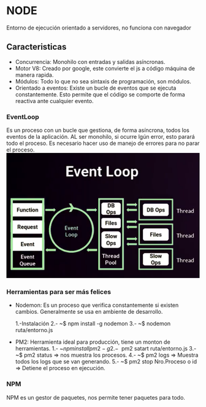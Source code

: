 # NODE
Entorno de ejecución orientado a servidores, no funciona con navegador
## Caracteristicas
* Concurrencia: Monohilo con entradas y salidas asíncronas.
* Motor V8: Creado por google, este convierte el js a código máquina de manera rapida.
* Módulos: Todo lo que no sea sintaxis de programación, son módulos.
* Orientado a eventos: Existe un bucle de eventos que se ejecuta constantemente. Esto permite que el código se comporte de forma reactiva ante cualquier evento.
### EventLoop
Es un proceso con un bucle que gestiona, de forma asíncrona, todos los eventos de la aplicación.
AL ser monohilo, si ocurre lgún error, esto parará todo el proceso. Es necesario hacer uso de manejo de errores para no parar el proceso.
![Alt text](image.png)

### Herramientas para ser más felices
* Nodemon: Es un proceso que verifica constantemente si existen cambios. Generalmente se usa en ambiente de desarrollo.

    1.-Instalación
    2.- ~$ npm install -g nodemon
    3.- ~$ nodemon ruta/entorno.js

* PM2: Herramienta ideal para producción, tiene un monton de herramientas.
    1.- ~$npm install pm2 -g
    2.- ~$ pm2 satart ruta/entorno.js
    3.- ~$ pm2 status => nos muestra los procesos.
    4.- ~$ pm2 logs => Muestra todos los logs que se van generando.
    5.- ~$ pm2 stop Nro.Proceso o id => Detiene el proceso en ejecución.

### NPM

NPM es un gestor de paquetes, nos permite tener paquetes para todo.

